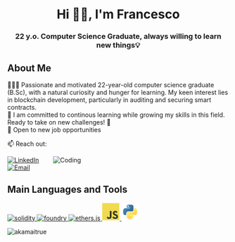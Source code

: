 <h1 align="center">Hi 👋🏻, I'm Francesco</h1>
<h3 align="center">22 y.o. Computer Science Graduate, always willing to learn new things💡</h3>

## About Me
🧑🏻‍💻 Passionate and motivated 22-year-old computer science graduate (B.Sc), with a natural curiosity and hunger for learning. My keen interest lies in blockchain development, particularly in auditing and securing smart contracts.\
🔎 I am committed to continous learning while growing my skills in this field. Ready to take on new challenges! 🤩\
💼 Open to new job opportunities

📫 Reach out:


<img align="right" alt="Coding" width="400" src="https://media.tenor.com/41I-iMyClCgAAAAd/programmer-programming.gif">

<p align="left">
    <a href="https://www.linkedin.com/in/francesco-massellucci/" target="blank">
        <img src="https://img.shields.io/badge/LinkedIn-0077B5?style=for-the-badge&logo=linkedin&logoColor=white" alt="LinkedIn" />
    </a>
    <a href="mailto:francesco.massellucci@proton.me" target="blank">
        <img src="https://img.shields.io/badge/ProtonMail-8B89CC?style=for-the-badge&logo=protonmail&logoColor=white" alt="Email" />
    </a>
</p>

## Main Languages and Tools
<a href="https://soliditylang.org/" target="_blank" rel="noreferrer"> 
<img src="https://cdn.jsdelivr.net/gh/devicons/devicon/icons/solidity/solidity-original.svg" alt="solidity" width="40" height="40"/> </a>
<a href="https://book.getfoundry.sh/" target="_blank" rel="noreferrer"> 
<img src="https://archive.org/download/github.com-foundry-rs-foundry_-_2022-06-19_00-17-23/cover.jpg" alt="foundry" width="40" height="40"/> </a>
<a href="https://docs.ethers.org/v5/" target="_blank" rel="noreferrer"> 
<img src="https://moralis.io/wp-content/uploads/2022/12/Blog-Ethers.js-Events-Ethers-1024x708.png" alt="ethers.js" width="40" height="40"/> </a>
<a href="https://developer.mozilla.org/en-US/docs/Web/JavaScript" target="_blank" rel="noreferrer"> <img src="https://raw.githubusercontent.com/devicons/devicon/master/icons/javascript/javascript-original.svg" alt="javascript" width="40" height="40"/> </a>
<a href="https://www.python.org/" target="_blank" rel="noreferrer">
<img src="https://raw.githubusercontent.com/devicons/devicon/master/icons/python/python-original.svg" alt="python" width="40" height="40"/> </a> 
 </p>
          

<p><img align="left" src="https://github-readme-stats.vercel.app/api/top-langs?username=akamaitrue&show_icons=true&locale=en&layout=compact&theme=github_dark" alt="akamaitrue" /></p>
